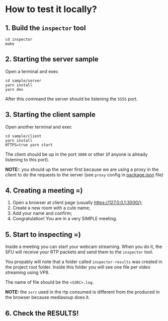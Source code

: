 # How to test it locally?

## 1. Build the `inspector` tool

```shell
cd inspector
make
```

## 2. Starting the server sample

Open a terminal and exec

```shell
cd sample/server
yarn install
yarn dev
```

After this command the server should be listening the `5555` port.


## 3. Starting the client sample

Open another terminal and exec

```shell
cd sample/client
yarn install
HTTPS=true yarn start
```

The client should be up in the port `3000` or other (if anyone is already listening to this port).

**NOTE:**: you should up the server first because we are using a proxy in the client to do the requests to the server (see `proxy` config in [package.json](sample/client/package.json) file)


## 4. Creating a meeting =)

1. Open a browser at client page (usually https://127.0.0.1:3000/);
2. Create a new room with a cute name;
3. Add your name and confirm;
4. Congratulation! You are in a very SIMPLE meeting.


## 5. Start to inspecting =)

Inside a meeting you can start your webcam streaming. When you do it, the SFU will receive your RTP packets and send them to the `inspector` tool.

You propably will note that a folder called `inspector-results` was created in the project root folder. 
Inside this folder you will see one file per video streaming using VP8.

The name of file should be the `<SSRC>.log`.

**NOTE:** the `ssrc` used in the rtp consumed is different from the produced in the browser because mediasoup does it. 


## 6. Check the RESULTS!